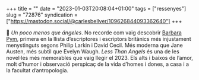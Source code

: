 +++
title = ""
date = "2023-01-03T20:08:04+01:00"
tags = ["ressenyes"]
slug = "72876"
syndication = ["https://mastodon.social/@carlesbellver/109626844093362640"]
+++

📖 *Un poco menos que ángeles*. No recorde com vaig descobrir [Barbara Pym](https://en.wikipedia.org/wiki/Barbara_Pym), primera en la llista d’escriptores i escriptors britànics més injustament menystinguts segons Philip Larkin i David Cecil. Més moderna que Jane Austen, més subtil que Evelyn Waugh. *Less Than Angels* és una de les novel·les més memorables que vaig llegir el 2023. Els alts i baixos de l’amor, molt d’humor i observació perspicaç de la vida d’homes i dones, a casa i a la facultat d’antropologia.
